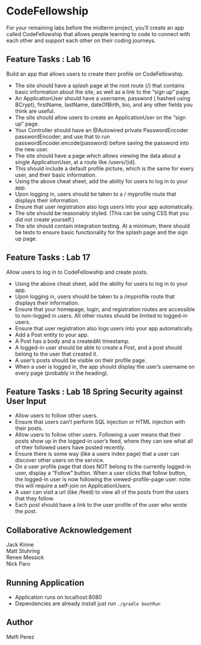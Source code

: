 # CodeFellowship
For your remaining labs before the midterm project, you’ll create an app called CodeFellowship that allows people learning to code to connect with each other and support each other on their coding journeys.

## Feature Tasks : Lab 16
Build an app that allows users to create their profile on CodeFellowship.
   
- The site should have a splash page at the root route (/) that contains basic information about the site, as well as a link to the “sign up” page.
- An ApplicationUser should have a username, password ( hashed using BCrypt), firstName, lastName, dateOfBirth, bio, and any other fields you think are useful.
- The site should allow users to create an ApplicationUser on the “sign up” page.
- Your Controller should have an @Autowired private PasswordEncoder passwordEncoder; and use that to run passwordEncoder.encode(password) before saving the password into the new user.
- The site should have a page which allows viewing the data about a single ApplicationUser, at a route like /users/{id}.
- This should include a default profile picture, which is the same for every user, and their basic information.
- Using the above cheat sheet, add the ability for users to log in to your app.
- Upon logging in, users should be taken to a / myprofile route that displays their information.
- Ensure that user registration also logs users into your app automatically.
- The site should be reasonably styled. (This can be using CSS that you did not create yourself.)
- The site should contain integration testing. At a minimum, there should be tests to ensure basic functionality for the splash page and the sign up page.

## Feature Tasks : Lab 17
Allow users to log in to CodeFellowship and create posts.  

- Using the above cheat sheet, add the ability for users to log in to your app.
- Upon logging in, users should be taken to a /myprofile route that displays their information.
- Ensure that your homepage, login, and registration routes are accessible to non-logged in users. All other routes should be limited to logged-in users.
- Ensure that user registration also logs users into your app automatically.
- Add a Post entity to your app.
- A Post has a body and a createdAt timestamp.
- A logged-in user should be able to create a Post, and a post should belong to the user that created it.
- A user’s posts should be visible on their profile page.
- When a user is logged in, the app should display the user’s username on every page (probably in the heading).

## Feature Tasks : Lab 18 Spring Security against User Input
- Allow users to follow other users. 
- Ensure that users can’t perform SQL injection or HTML injection with their posts.
- Allow users to follow other users. Following a user means that their posts show up in the logged-in user’s feed, where they can see what all of their followed users have posted recently.
- Ensure there is some way (like a users index page) that a user can discover other users on the service.
- On a user profile page that does NOT belong to the currently logged-in user, display a “Follow” button. When a user clicks that follow button, the logged-in user is now following the viewed-profile-page user.
note: this will require a self-join on ApplicationUsers.
- A user can visit a url (like /feed) to view all of the posts from the users that they follow.
- Each post should have a link to the user profile of the user who wrote the post.

## Collaborative Acknowledgement
Jack Kinne  
Matt Stuhring  
Renee Messick  
Nick Paro  

## Running Application
- Application runs on localhost:8080
- Dependencies are already install just run `./gradle bootRun`

## Author 
Melfi Perez
